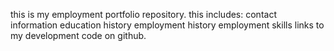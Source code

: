 this is my employment portfolio repository.
this includes:
contact information
education history
employment history
employment skills
links to my development code on github.
